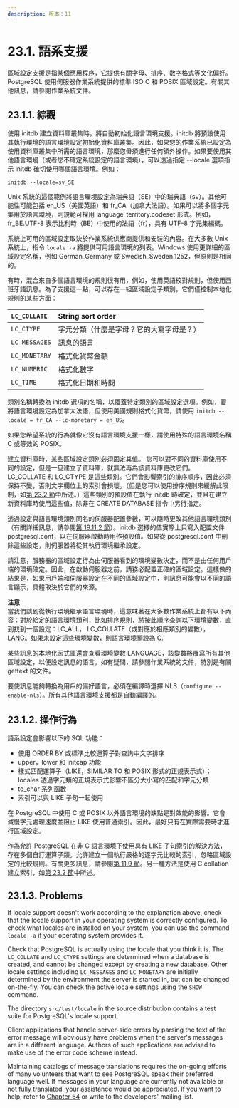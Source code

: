 ```yaml
---
description: 版本：11
---
```


# 23.1. 語系支援

區域設定支援是指某個應用程序，它提供有關字母、排序、數字格式等文化偏好。PostgreSQL 使用伺服器作業系統提供的標準 ISO C 和 POSIX 區域設定。有關其他訊息，請參閱作業系統文件。

## 23.1.1. 綜觀

使用 initdb 建立資料庫叢集時，將自動初始化語言環境支援。initdb 將預設使用其執行環境的語言環境設定初始化資料庫叢集。因此，如果您的作業系統已設定為使用資料庫叢集中所需的語言環境，那麼您毌須進行任何額外操作。如果要使用其他語言環境（或者您不確定系統設定的語言環境），可以透過指定 --locale 選項指示 initdb 確切使用哪個語言環境。例如：

```text
initdb --locale=sv_SE
```

Unix 系統的這個範例將語言環境設定為瑞典語（SE）中的瑞典語（sv）。其他可能性可能包括 en\_US（美國英語）和 fr\_CA（加拿大法語）。如果可以將多個字元集用於語言環境，則規範可採用 language\_territory.codeset 形式。例如，fr\_BE.UTF-8 表示比利時（BE）中使用的法語（fr），具有 UTF-8 字元集編碼。

系統上可用的區域設定取決於作業系統供應商提供和安裝的內容。在大多數 Unix 系統上，指令 `locale -a` 將提供可用語言環境的列表。Windows 使用更詳細的區域設定名稱，例如 German\_Germany 或 Swedish\_Sweden.1252，但原則是相同的。

有時，混合來自多個語言環境的規則很有用，例如，使用英語校對規則，但使用西班牙語訊息。為了支援這一點，可以存在一組區域設定子類別，它們僅控制本地化規則的某些方面：

| `LC_COLLATE` | String sort order |
| :--- | :--- |
| `LC_CTYPE` | 字元分類（什麼是字母？它的大寫字母是？） |
| `LC_MESSAGES` | 訊息的語言 |
| `LC_MONETARY` | 格式化貨幣金額 |
| `LC_NUMERIC` | 格式化數字 |
| `LC_TIME` | 格式化日期和時間 |

類別名稱轉換為 initdb 選項的名稱，以覆蓋特定類別的區域設定選項。例如，要將語言環境設定為加拿大法語，但使用美國規則格式化貨幣，請使用 `initdb --locale = fr_CA --lc-monetary = en_US`。

如果您希望系統的行為就像它沒有語言環境支援一樣，請使用特殊的語言環境名稱 C 或等效的 POSIX。

建立資料庫時，某些區域設定類別必須固定其值。 您可以對不同的資料庫使用不同的設定，但是一旦建立了資料庫，就無法再為該資料庫更改它們。LC\_COLLATE 和 LC\_CTYPE 是這些類別。它們會影響索引的排序順序，因此必須保持不變，否則文字欄位上的索引會損壞。（但是您可以使用排序規則來緩解此限制，如[第 23.2 節](collation-support.md)中所述。）這些類別的預設值在執行 initdb 時確定，並且在建立新資料庫時使用這些值，除非在 CREATE DATABASE 指令中另行指定。

透過設定與語言環境類別同名的伺服器配置參數，可以隨時更改其他語言環境類別（有關詳細訊息，請參閱[第 19.11.2 節](../server-configuration/19.11.-yong-hu-duan-lian-xian-yu-she-can-shu.md#19-11-2-xi-ge-shi)）。initdb 選擇的值實際上只寫入配置文件 postgresql.conf，以在伺服器啟動時用作預設值。如果從 postgresql.conf 中刪除這些設定，則伺服器將從其執行環境繼承設定。

請注意，服務器的區域設定行為由伺服器看到的環境變數決定，而不是由任何用戶端的環境確定。因此，在啟動伺服器之前，請務必配置正確的區域設定。這樣做的結果是，如果用戶端和伺服器設定在不同的區域設定中，則訊息可能會以不同的語言顯示，具體取決於它們的來源。

**注意**  
當我們談到從執行環境繼承語言環境時，這意味著在大多數作業系統上都有以下內容：對於給定的語言環境類別，比如排序規則，將按此順序查詢以下環境變數，直到找到一個設定：LC\_ALL， LC\_COLLATE（或對應於相應類別的變數），LANG。如果未設定這些環境變數，則語言環境預設為 C.

某些訊息的本地化函式庫還會查看環境變數 LANGUAGE，該變數將覆寫所有其他區域設定，以便設定訊息的語言。如有疑問，請參閱作業系統的文件，特別是有關 gettext 的文件。

要使訊息能夠轉換為用戶的偏好語言，必須在編譯時選擇 NLS（`configure --enable-nls`）。所有其他語言環境支援都是自動編譯的。

## 23.1.2. 操作行為

語系設定會影響以下的 SQL 功能：

* 使用 ORDER BY 或標準比較運算子對查詢中文字排序
* upper，lower 和 initcap 功能
* 樣式匹配運算子（LIKE，SIMILAR TO 和 POSIX 形式的正規表示式）；locales 透過字元類的正規表示式影響不區分大小寫的匹配和字元分類
* to\_char 系列函數
* 索引可以與 LIKE 子句一起使用

在 PostgreSQL 中使用 C 或 POSIX 以外語言環境的缺點是對效能的影響。它會減慢字元處理速度並阻止 LIKE 使用普通索引。因此，最好只有在實際需要時才進行區域設定。

作為允許 PostgreSQL 在非 C 語言環境下使用具有 LIKE 子句索引的解決方法，存在多個自訂運算子類。允許建立一個執行嚴格的逐字元比較的索引，忽略區域設定的比較規則。有關更多訊息，請參閱[第 11.9 節](../../the-sql-language/index/operator-classes-and-operator-families.md)。另一種方法是使用 C collation 建立索引，如[第 23.2 節](collation-support.md)中所述。

## 23.1.3. Problems

If locale support doesn't work according to the explanation above, check that the locale support in your operating system is correctly configured. To check what locales are installed on your system, you can use the command `locale -a` if your operating system provides it.

Check that PostgreSQL is actually using the locale that you think it is. The `LC_COLLATE` and `LC_CTYPE` settings are determined when a database is created, and cannot be changed except by creating a new database. Other locale settings including `LC_MESSAGES` and `LC_MONETARY` are initially determined by the environment the server is started in, but can be changed on-the-fly. You can check the active locale settings using the `SHOW` command.

The directory `src/test/locale` in the source distribution contains a test suite for PostgreSQL's locale support.

Client applications that handle server-side errors by parsing the text of the error message will obviously have problems when the server's messages are in a different language. Authors of such applications are advised to make use of the error code scheme instead.

Maintaining catalogs of message translations requires the on-going efforts of many volunteers that want to see PostgreSQL speak their preferred language well. If messages in your language are currently not available or not fully translated, your assistance would be appreciated. If you want to help, refer to [Chapter 54](https://www.postgresql.org/docs/10/static/nls.html) or write to the developers' mailing list.

